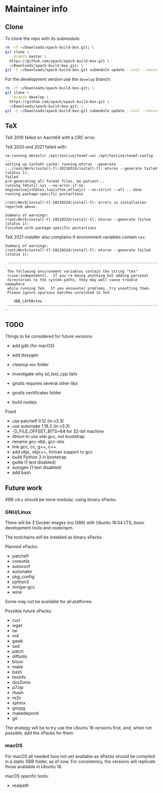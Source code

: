 # Maintainer info

## Clone

To clone the repo with its submodule:

```sh
rm -rf ~/Downloads/xpack-build-box.git; \
git clone \
  --branch master \
  https://github.com/xpack/xpack-build-box.git \
  ~/Downloads/xpack-build-box.git; \
git -C ~/Downloads/xpack-build-box.git submodule update --init --recursive 
```

For the development version use the `develop` branch:

```sh
rm -rf ~/Downloads/xpack-build-box.git; \
git clone \
  --branch develop \
  https://github.com/xpack/xpack-build-box.git \
  ~/Downloads/xpack-build-box.git; \
git -C ~/Downloads/xpack-build-box.git submodule update --init --recursive 
```

## TeX

TeX 2019 failed on Aarch64 with a CRC error.

TeX 2020 and 2021 failed with:

```console
re-running mktexlsr /opt/texlive/texmf-var /opt/texlive/texmf-config ...
setting up ConTeXt cache: running mtxrun --generate .../root/Work/install-tl-20210324/install-tl: mtxrun --generate failed (status 1): 
failed
pre-generating all format files, be patient...
running fmtutil-sys --no-error-if-no-engine=luajithbtex,luajittex,mfluajit --no-strict --all ...done
running package-specific postactions

/root/Work/install-tl-20210324/install-tl: errors in installation reported above

Summary of warnings:
/root/Work/install-tl-20210324/install-tl: mtxrun --generate failed (status 1): 
finished with package-specific postactions
```

TeX 2021 installer also complains if environment variables contain `tex`:

```console
Summary of warnings:
/root/Work/install-tl-20210324/install-tl: mtxrun --generate failed (status 1): 

 ----------------------------------------------------------------------
 The following environment variables contain the string "tex"
 (case-independent).  If you're doing anything but adding personal
 directories to the system paths, they may well cause trouble somewhere
 while running TeX.  If you encounter problems, try unsetting them.
 Please ignore spurious matches unrelated to TeX.

    XBB_LAYER=tex
 ----------------------------------------------------------------------
```

## TODO

Things to be considered for future versions:

- add gdb (for macOS)
- add doxygen
- cleanup `man` folder
- investigate why isl_test_cpp fails
- gnutls requires several other libs
- gnutls certificates folder

- build nodejs

Fixed

- use patchelf 0.12 (in v3.3)
- use automake 1.16.2 (in v3.3)
- -D_FILE_OFFSET_BITS=64 for 32-bit machine
- libtool to use xbb gcc, not bootstrap
- rename gcc-xbb, gcc-xbs
- link gcc, cc, g++, c++
- add objc, objc++, fortran support to gcc
- build Python 3 in bootstrap
- guille (1 test disabled)
- autogen (1 test disabled)
- add bash

## Future work

XBB v4.x should be more modular, using binary xPacks.

### GNU/Linux

There will be 3 Docker images (no i386) with Ubuntu 16.04 LTS,
basic development tools and node/npm.

The toolchains will be installed as binary xPacks.

Planned xPacks:

- patchelf
- coreutils
- autoconf
- automake
- pkg_config
- python3
- mingw-gcc
- wine

Some may not be available for all platforms.

Possible future xPacks:

- curl
- wget
- tar
- m4
- gawk
- sed
- patch
- diffutils
- bison
- make
- bash
- texinfo
- dos2unix
- p7zip
- rhash
- re2c
- sphinx
- gnupg
- makedepend
- git

The strategy will be to try use the Ubuntu 16 versions first, and,
when not possible, add the xPacks for them.

### macOS

For macOS all needed toos not yet available as xPacks should be
compiled in a static XBB folder, as of now. For consistency,
the versions will replicate those available in Ubuntu 16.

macOS specific tools:

- realpath
